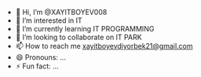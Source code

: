 - 👋 Hi, I’m @XAYITBOYEV008
- 👀 I’m interested in IT
- 🌱 I’m currently learning IT PROGRAMMING
- 💞️ I’m looking to collaborate on IT PARK
- 📫 How to reach me xayitboyevdiyorbek21@gmail.com
- 😄 Pronouns: ...
- ⚡ Fun fact: ...

<!---
XAYITBOYEV008/XAYITBOYEV008 is a ✨ special ✨ repository because its `README.md` (this file) appears on your GitHub profile.
You can click the Preview link to take a look at your changes.
--->
